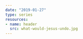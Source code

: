 ```yaml
---
date: "2019-01-27"
type: series
resources: 
- name: header
  src: what-would-jesus-undo.jpg
---
```


